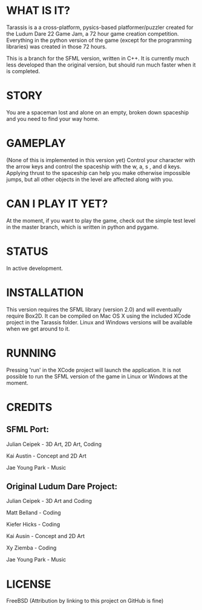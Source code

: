 WHAT IS IT?
===========

Tarassis is a a cross-platform, pysics-based platformer/puzzler created for the Ludum Dare 22 Game Jam, a 72 hour game creation competition.
Everything in the python version of the game (except for the programming libraries) was created in those 72 hours.

This is a branch for the SFML version, written in C++. It is currently much less developed than the original version, but should run much faster when
it is completed.

STORY
=====
You are a spaceman lost and alone on an empty, broken down spaceship and you need to find your way home. 


GAMEPLAY
========

(None of this is implemented in this version yet)
Control your character with the arrow keys and control the spaceship with the w, a, s , and d keys. Applying thrust to the spaceship can help you make otherwise impossible jumps,
but all other objects in the level are affected along with you.


CAN I PLAY IT YET?
=================
At the moment, if you want to play the game, check out the simple test level in the master branch, which is written in python and pygame.

STATUS
======
In active development.

INSTALLATION
============
This version requires the SFML library (version 2.0) and will eventually require Box2D. It can be compiled on Mac OS X using the included XCode project in the Tarassis folder.
Linux and Windows versions will be available when we get around to it.

RUNNING
=======
Pressing 'run' in the XCode project will launch the application. It is not possible to run the SFML version of the game in Linux or Windows at the moment.


CREDITS
=======

SFML Port:
----------

Julian Ceipek - 3D Art, 2D Art, Coding

Kai Austin - Concept and 2D Art

Jae Young Park - Music



Original Ludum Dare Project:
----------------------------

Julian Ceipek - 3D Art and Coding

Matt Belland - Coding

Kiefer Hicks - Coding

Kai Ausin - Concept and 2D Art

Xy Ziemba - Coding

Jae Young Park - Music


LICENSE
=======
FreeBSD (Attribution by linking to this project on GitHub is fine)
